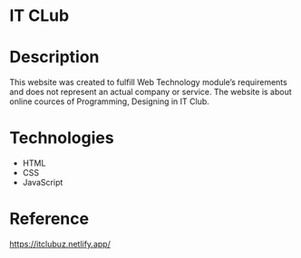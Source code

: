 # IT CLub

# Description
This website was created to fulfill Web Technology module’s
requirements and does not represent an actual company or service. The website is about online cources of Programming, Designing in IT Club.

# Technologies
- HTML
- CSS
- JavaScript

# Reference
https://itclubuz.netlify.app/

